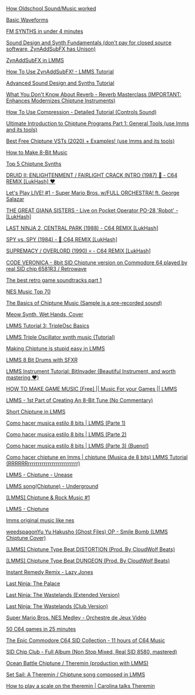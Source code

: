 [How Oldschool Sound/Music worked](https://www.youtube.com/watch?v=q_3d1x2VPxk "Play Video")

[Basic Waveforms](https://www.youtube.com/watch?v=VRD9Uj2YTBk "Play Video")

[FM SYNTHS in under 4 minutes](https://www.youtube.com/watch?v=vvBl3YUBUyY "Play Video")

[Sound Design and Synth Fundamentals (don't pay for closed source software, ZynAddSubFX has Unison)](https://www.youtube.com/watch?v=NJLIS2MkFe4 "Play Video")

[ZynAddSubFX in LMMS](https://www.youtube.com/watch?v=DoKqZ3CQUbg "Play Video")

[How To Use ZynAddSubFX! - LMMS Tutorial](https://www.youtube.com/watch?v=KZ0Qwk1z7p4 "Play Video")

[Advanced Sound Design and Synths Tutorial](https://www.youtube.com/watch?v=tlygYWeOzTg "Play Video")

[What You Don't Know About Reverb - Reverb Masterclass (IMPORTANT: Enhances Modernizes Chiptune Instruments)](https://www.youtube.com/watch?v=YA4rZgq0RaI "Play Video")

[How To Use Compression - Detailed Tutorial (Controls Sound)](https://www.youtube.com/watch?v=yi0J9JsRdI4 "Play Video")

[Ultimate Introduction to Chiptune Programs Part 1: General Tools (use lmms and its tools)](https://www.youtube.com/watch?v=WNxw8OzUwfg "Play Video")

[Best Free Chiptune VSTs (2020) + Examples! (use lmms and its tools)](https://www.youtube.com/watch?v=FwMTnfSNx4A "Play Video")

[How to Make 8-Bit Music](https://www.youtube.com/watch?v=w4_qcrM0qIM "Play Video")

[Top 5 Chiptune Synths](https://www.youtube.com/watch?v=X9QTfPA2p8c "Play Video")

[DRUID II: ENLIGHTENMENT / FAIRLIGHT CRACK INTRO (1987) 🧙 - C64 REMIX \[LukHash\] ❤️](https://www.youtube.com/watch?v=_7ilSSI68FQ "Play Video")

[Let's Play LIVE! #1 - Super Mario Bros. w/FULL ORCHESTRA! ft. George Salazar](https://www.youtube.com/watch?v=2cRPzzZV8u0 "Play Video")

[THE GREAT GIANA SISTERS - Live on Pocket Operator PO-28 'Robot' - \[LukHash\]](https://www.youtube.com/watch?v=t_XH4du6BvE "Play Video")

[LAST NINJA 2, CENTRAL PARK (1988) - C64 REMIX \[LukHash\]](https://www.youtube.com/watch?v=oKgdq22BIlk "Play Video")

[SPY vs. SPY (1984) - 🎹 C64 REMIX \[LukHash\]](https://www.youtube.com/watch?v=sVtJGobSZKM "Play Video")

[SUPREMACY / OVERLORD (1990) 💀 - C64 REMIX \[LukHash\]](https://www.youtube.com/watch?v=3JQkW6BgUYU "Play Video")

[CODE VERONICA - 8bit SID Chiptune version on Commodore 64 played by real SID chip 6581R3 / Retrowave](https://www.youtube.com/watch?v=ejXVpi-SCAI "Play Video")

[The best retro game soundtracks part 1](https://www.youtube.com/watch?v=Yr6GcaQ0aTg "Play Video")

[NES Music Top 70](https://www.youtube.com/watch?v=u3xQXkh8Mek "Play Video")

[The Basics of Chiptune Music (Sample is a pre-recorded sound)](https://www.youtube.com/watch?v=hhjUnhxJUFQ "Play Video")

[Meow Synth, Wet Hands, Cover](https://www.youtube.com/watch?v=glKbema6ayM "Play Video")

[LMMS Tutorial 3: TripleOsc Basics](https://www.youtube.com/watch?v=7lI8VgbocQg "Play Video")

[LMMS Triple Oscillator synth music (Tutorial)](https://www.youtube.com/watch?v=WA5ExsGbRQo "Play Video")

[Making Chiptune is stupid easy in LMMS](https://www.youtube.com/watch?v=wAHSNs6fBF0 "Play Video")

[LMMS 8 Bit Drums with SFXR](https://www.youtube.com/watch?v=94KdYb00J5U "Play Video")

[LMMS Instrument Tutorial: BitInvader (Beautiful Instrument, and worth mastering ❤️)](https://www.youtube.com/watch?v=wcV19wDYzLo "Play Video")

[HOW TO MAKE GAME MUSIC \[Free\] || Music For your Games || LMMS](https://www.youtube.com/watch?v=szlnl9ysFdk "Play Video")

[LMMS - 1st Part of Creating An 8-Bit Tune (No Commentary)](https://www.youtube.com/watch?v=Bj5KV3kQ4g8 "Play Video")

[Short Chiptune in LMMS](https://www.youtube.com/watch?v=wwbrQQAeSkA "Play Video")

[Como hacer musica estilo 8 bits | LMMS (Parte 1)](https://www.youtube.com/watch?v=KcugOUb8HQs "Play Video")

[Como hacer musica estilo 8 bits | LMMS (Parte 2)](https://www.youtube.com/watch?v=xSBXkiZntS8 "Play Video")

[Como hacer musica estilo 8 bits | LMMS (Parte 3) (Bueno!)](https://www.youtube.com/watch?v=cbUTybhszRA "Play Video")

[Como hacer chiptune en lmms | chiptune (Musica de 8 bits) LMMS Tutorial (RRRRRRrrrrrrrrrrrrrrrrrrrrrrrrr)](https://www.youtube.com/watch?v=Sx4TI6pNfO4 "Play Video")

[LMMS - Chiptune - Unease](https://www.youtube.com/watch?v=RUW19-PyroA "Play Video")

[LMMS song(Chiptune) - Underground](https://www.youtube.com/watch?v=jPwosn_d6N0 "Play Video")

[\[LMMS\] Chiptune & Rock Music #1](https://www.youtube.com/watch?v=lANSjUFzMAc "Play Video")

[LMMS - Chiptune](https://www.youtube.com/watch?v=NzJkwVThnHM "Play Video")

[lmms original music like nes](https://www.youtube.com/watch?v=owxsMD5RY6Q "Play Video")

[weedspagonYu Yu Hakusho (Ghost Files) OP - Smile Bomb (LMMS Chiptune Cover)](https://www.youtube.com/watch?v=HXHpHQYSg9k "Play Video")

[\[LMMS\] Chiptune Type Beat DISTORTION (Prod. By CloudWolf Beats)](https://www.youtube.com/watch?v=twcRmXqgjWs "Play Video")

[\[LMMS\] Chiptune Type Beat DUNGEON (Prod. By CloudWolf Beats)](https://www.youtube.com/watch?v=p-6WDCqQVu4 "Play Video")

[Instant Remedy Remix - Lazy Jones](https://www.youtube.com/watch?v=BrIfbjosyBI "Play Video")

[Last Ninja: The Palace](https://www.youtube.com/watch?v=x21vik7qMyc "Play Video")

[Last Ninja: The Wastelands (Extended Version)](https://www.youtube.com/watch?v=ZeJDazyfIIU "Play Video")

[Last Ninja: The Wastelands (Club Version)](https://www.youtube.com/watch?v=2417h0Adl5o "Play Video")

[Super Mario Bros. NES Medley - Orchestre de Jeux Vidéo](https://www.youtube.com/watch?v=kVLYAlprXEY "Play Video")

[50 C64 games in 25 minutes](https://www.youtube.com/watch?v=xqMui1u8mNk "Play Video")

[The Epic Commodore C64 SID Collection - 11 hours of C64 Music](https://www.youtube.com/watch?v=U9Racui9jJI "Play Video")

[SID Chip Club - Full Album (Non Stop Mixed, Real SID 8580, mastered)](https://www.youtube.com/watch?v=qGWsPEC341Y "Play Video")

[Ocean Battle Chiptune / Theremin (production with LMMS)](https://www.youtube.com/watch?v=D9b_vnClAUE "Play Video")

[Set Sail: A Theremin / Chiptune song composed in LMMS](https://www.youtube.com/watch?v=lmiX_ysHR5E "Play Video")

[How to play a scale on the theremin | Carolina talks Theremin](https://www.youtube.com/watch?v=0n-o71RUrQw "Play Video")
